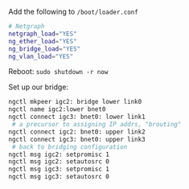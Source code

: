 Add the following to `/boot/loader.conf`

```bash
# Netgraph
netgraph_load="YES"
ng_ether_load="YES"
ng_bridge_load="YES"
ng_vlan_load="YES"
```

Reboot: `sudo shutdown -r now`

Set up our bridge:

```bash
ngctl mkpeer igc2: bridge lower link0
ngctl name igc2:lower bnet0
ngctl connect igc3: bnet0: lower link1
 # a precursor to assigning IP addrs, "brouting"
ngctl connect igc2: bnet0: upper link2
ngctl connect igc3: bnet0: upper link3
 # back to bridging configuration
ngctl msg igc2: setpromisc 1
ngctl msg igc2: setautosrc 0
ngctl msg igc3: setpromisc 1
ngctl msg igc3: setautosrc 0
```
